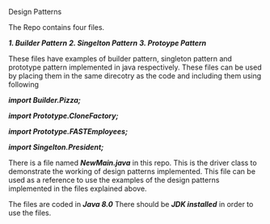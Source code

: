 Design Patterns
    
The Repo contains four files.
    
   _**1. Builder Pattern**_
   _**2. Singelton Pattern**_
   _**3. Protoype Pattern**_
    
These files have examples of builder pattern, singleton pattern and prototype pattern implemented in java respectively.
These files can be used by placing them in the same direcotry as the code and including them using following

   _**import Builder.Pizza;**_
    
   _**import Prototype.CloneFactory;**_
    
   _**import Prototype.FASTEmployees;**_
   
   _**import Singelton.President;**_
    
There is a file named _**NewMain.java**_ in this repo. This is the driver class to demonstrate the working of design patterns implemented.
This file can be used as a reference to use the examples of the design patterns implemented in the files explained above.
    
The files are coded in _**Java 8.0**_
There should be _**JDK installed**_ in order to use the files.
